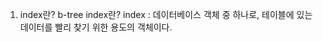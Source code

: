 1. index란? b-tree index란?
index : 데이터베이스 객체 중 하나로, 테이블에 있는 데이터를 빨리 찾기 위한 용도의 객체이다.

<!--stackedit_data:
eyJoaXN0b3J5IjpbLTY3NTYxOTExOCwtMTEwNjcyODU0MCwtMT
IzNjA0MDU2Nl19
-->
